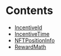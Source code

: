 

# Contents
- [IncentiveId](IncentiveId.sol/library.IncentiveId.md)
- [IncentiveTime](IncentiveTime.sol/library.IncentiveTime.md)
- [NFTPositionInfo](NFTPositionInfo.sol/library.NFTPositionInfo.md)
- [RewardMath](RewardMath.sol/library.RewardMath.md)
